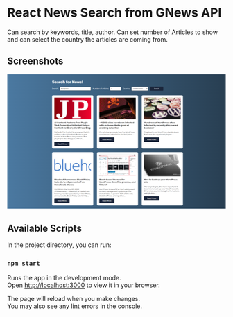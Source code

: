 # React News Search from GNews API

Can search by keywords, title, author. Can set number of Articles to show and can select the country the articles are coming from.

## Screenshots

![App Preview](https://github.com/MadBones3/React-GNewsAPI-search/blob/main/img/News_app.png)

## Available Scripts

In the project directory, you can run:

### `npm start`

Runs the app in the development mode.\
Open [http://localhost:3000](http://localhost:3000) to view it in your browser.

The page will reload when you make changes.\
You may also see any lint errors in the console.
